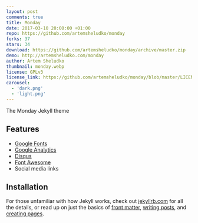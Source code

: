 ```yaml
---
layout: post
comments: true
title: Monday
date: 2017-03-10 20:00:00 +01:00
repo: https://github.com/artemsheludko/monday
forks: 37
stars: 34
download: https://github.com/artemsheludko/monday/archive/master.zip
demo: http://artemsheludko.com/monday
author: Artem Sheludko
thumbnail: monday.webp
license: GPLv3
license_link: https://github.com/artemsheludko/monday/blob/master/LICENSE
carousel:
  - 'dark.png'
  - 'light.png'
---
```


The Monday Jekyll theme

## Features

* [Google Fonts](https://fonts.google.com/)
* [Google Analytics](https://analytics.google.com/analytics/web/)
* [Disqus](https://disqus.com/)
* [Font Awesome](https://fontawesome.io/)
* Social media links

## Installation

For those unfamiliar with how Jekyll works, check out [jekyllrb.com](https://jekyllrb.com/) for all the details, or read up on just the basics of [front matter](https://jekyllrb.com/docs/frontmatter/), [writing posts](https://jekyllrb.com/docs/posts/), and [creating pages](https://jekyllrb.com/docs/pages/).
